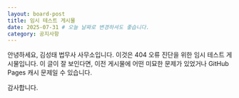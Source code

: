 ```yaml
---
layout: board-post
title: 임시 테스트 게시물
date: 2025-07-31 # 오늘 날짜로 변경하셔도 좋습니다.
category: 공지사항
---
```


안녕하세요, 김성태 법무사 사무소입니다.
이것은 404 오류 진단을 위한 임시 테스트 게시물입니다.
이 글이 잘 보인다면, 이전 게시물에 어떤 미묘한 문제가 있었거나 GitHub Pages 캐시 문제일 수 있습니다.

감사합니다.
